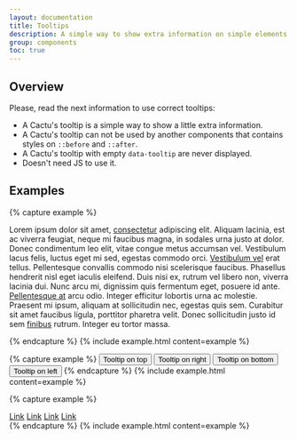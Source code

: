 ```yaml
---
layout: documentation
title: Tooltips
description: A simple way to show extra information on simple elements or components like buttons, anchors, labels, navs, etc.
group: components
toc: true
---
```



## Overview

Please, read the next information to use correct tooltips:

* A Cactu's tooltip is a simple way to show a little extra information.
* A Cactu's tooltip can not be used by another components that contains styles on `::before` and `::after`.
* A Cactu's tooltip with empty `data-tooltip` are never displayed.
* Doesn't need JS to use it.

## Examples

{% capture example %}
<p>


Lorem ipsum dolor sit amet, <a class="tooltip-top" href="#" data-tooltip="Lorem consectetur">consectetur</a> adipiscing elit. Aliquam lacinia, est ac viverra feugiat, neque mi faucibus magna, in sodales urna justo at dolor. Donec condimentum leo elit, vitae congue metus accumsan vel. Vestibulum lacus felis, luctus eget mi sed, egestas commodo orci. <a class="tooltip-top" href="#" data-tooltip="Lorem vel">Vestibulum vel</a> erat tellus. Pellentesque convallis commodo nisi scelerisque faucibus. Phasellus hendrerit nisl eget iaculis eleifend. Duis nisi ex, rutrum vel libero non, viverra lacinia dui. Nunc arcu mi, dignissim quis fermentum eget, posuere id ante. <a class="tooltip-top" href="#" data-tooltip="Lorem pellentesque">Pellentesque at</a> arcu odio. Integer efficitur lobortis urna ac molestie. Praesent mi ipsum, aliquam at sollicitudin nec, egestas quis sem. Curabitur sit amet faucibus ligula, porttitor pharetra velit. Donec sollicitudin justo id sem <a class="tooltip-top" href="#" data-tooltip="Lorem finibus">finibus</a> rutrum. Integer eu tortor massa.
</p>
{% endcapture %}
{% include example.html content=example %}

{% capture example %}
<button class="tooltip-top" data-tooltip="Top">Tooltip on top</button>
<button class="tooltip-right" data-tooltip="Right">Tooltip on right</button>
<button class="tooltip-bottom" data-tooltip="Bottom">Tooltip on bottom</button>
<button class="tooltip-left" data-tooltip="Left">Tooltip on left</button>
{% endcapture %}
{% include example.html content=example %}

{% capture example %}
<nav class="nav-horizontal">
  <a class="tooltip-top" href="#" data-tooltip="link 1">Link</a>
  <a class="tooltip-bottom" href="#" data-tooltip="link 2">Link</a>
  <a class="tooltip-top" href="#" data-tooltip="link 3">Link</a>
  <a class="disabled tooltip-bottom" href="#" data-tooltip="link 4">Link</a>
</nav>
{% endcapture %}
{% include example.html content=example %}  